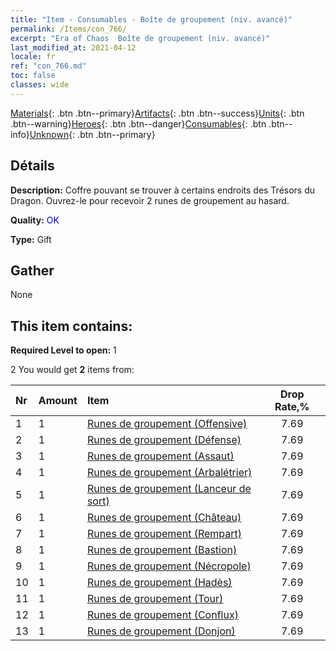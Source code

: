 ```yaml
---
title: "Item - Consumables - Boîte de groupement (niv. avancé)"
permalink: /Items/con_766/
excerpt: "Era of Chaos  Boîte de groupement (niv. avancé)"
last_modified_at: 2021-04-12
locale: fr
ref: "con_766.md"
toc: false
classes: wide
---
```

 [Materials](/fr/Items/){: .btn .btn--primary}[Artifacts](/fr/Items/Artifacts/){: .btn .btn--success}[Units](/fr/Items/Units/){: .btn .btn--warning}[Heroes](/fr/Items/Heroes/){: .btn .btn--danger}[Consumables](/fr/Items/Consumables/){: .btn .btn--info}[Unknown](/fr/Items/Unknown/){: .btn .btn--primary}

## Détails
 **Description:** Coffre pouvant se trouver à certains endroits des Trésors du Dragon. Ouvrez-le pour recevoir 2 runes de groupement au hasard.

 **Quality:** <span style="color: #0000CD">OK</span>

 **Type:** Gift

## Gather

  None

## This item contains:

 **Required Level to open:** 1

 2 You would get **2** items  from:

  | Nr | Amount |     Item    | Drop Rate,% |
  |:---|:-------|:------------|:---------:|
  | 1 | 1 | [Runes de groupement (Offensive)](/fr/Items/con_734/) | 7.69 | 
  | 2 | 1 | [Runes de groupement (Défense)](/fr/Items/con_739/) | 7.69 | 
  | 3 | 1 | [Runes de groupement (Assaut)](/fr/Items/con_741/) | 7.69 | 
  | 4 | 1 | [Runes de groupement (Arbalétrier)](/fr/Items/con_742/) | 7.69 | 
  | 5 | 1 | [Runes de groupement (Lanceur de sort)](/fr/Items/con_746/) | 7.69 | 
  | 6 | 1 | [Runes de groupement (Château)](/fr/Items/con_752/) | 7.69 | 
  | 7 | 1 | [Runes de groupement (Rempart)](/fr/Items/con_753/) | 7.69 | 
  | 8 | 1 | [Runes de groupement (Bastion)](/fr/Items/con_754/) | 7.69 | 
  | 9 | 1 | [Runes de groupement (Nécropole)](/fr/Items/con_755/) | 7.69 | 
  | 10 | 1 | [Runes de groupement (Hadès)](/fr/Items/con_777/) | 7.69 | 
  | 11 | 1 | [Runes de groupement (Tour)](/fr/Items/con_785/) | 7.69 | 
  | 12 | 1 | [Runes de groupement (Conflux)](/fr/Items/con_791/) | 7.69 | 
  | 13 | 1 | [Runes de groupement (Donjon)](/fr/Items/con_792/) | 7.69 | 
